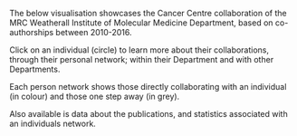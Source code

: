 <p>
The below visualisation showcases the Cancer Centre collaboration of the MRC Weatherall Institute of Molecular Medicine Department, based on co-authorships between 2010-2016.
</p>

<p>
Click on an individual (circle) to learn more about their collaborations, through their personal network; within their Department and with other Departments.
</p>

<p>
Each person network shows those directly collaborating with an individual (in colour) and those one step away (in grey).
</p>

<p>
Also available is data about the publications, and statistics associated with an individuals network.
</p>
